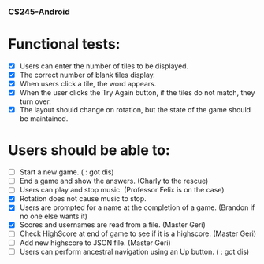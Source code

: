 ### CS245-Android

# Functional tests:
- [x] Users can enter the number of tiles to be displayed.
- [x] The correct number of blank tiles display.
- [x] When users click a tile, the word appears.
- [x] When the user clicks the Try Again button, if the tiles do not match, they turn over.
- [x] The layout should change on rotation, but the state of the game should be maintained.
# Users should be able to:
- [ ] Start a new game. ( : got dis)
- [ ] End a game and show the answers. (Charly to the rescue)
- [ ] Users can play and stop music. (Professor Felix is on the case)
- [x] Rotation does not cause music to stop.
- [x] Users are prompted for a name at the completion of a game. (Brandon if no one else wants it) 
- [X] Scores and usernames are read from a file. (Master Geri)
- [ ] Check HighScore at end of game to see if it is a highscore. (Master Geri)
- [ ] Add new highscore to JSON file. (Master Geri)
- [ ] Users can perform ancestral navigation using an Up button. ( : got dis)
